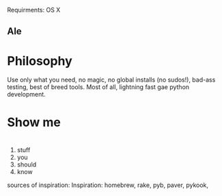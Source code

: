 Requirments:  OS X

Ale
----

# Philosophy

Use only what you need, no magic, no global installs (no sudos!), bad-ass testing, best of breed tools.  Most of all, lightning fast gae python development.

# Show me
#

1. stuff
2. you 
3. should
4. know

sources of inspiration:  Inspiration: homebrew, rake, pyb, paver, pykook, 

